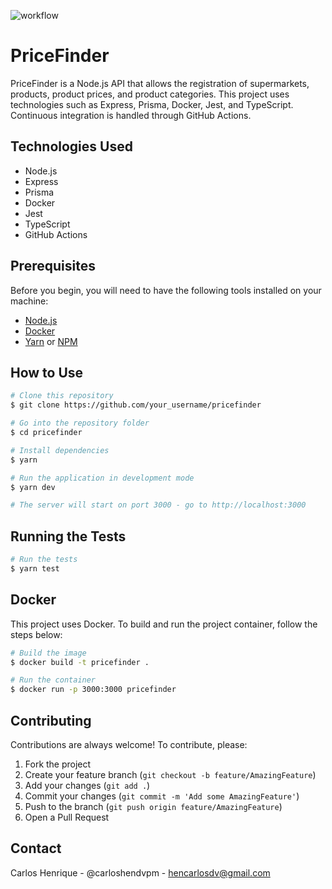 ![workflow](https://github.com/carloshendvpm/PriceFinder_api/actions/workflows/ci.yml/badge.svg)
# PriceFinder

PriceFinder is a Node.js API that allows the registration of supermarkets, products, product prices, and product categories. This project uses technologies such as Express, Prisma, Docker, Jest, and TypeScript. Continuous integration is handled through GitHub Actions.

## Technologies Used

- Node.js
- Express
- Prisma
- Docker
- Jest
- TypeScript
- GitHub Actions

## Prerequisites

Before you begin, you will need to have the following tools installed on your machine:

- [Node.js](https://nodejs.org/en/download/)
- [Docker](https://www.docker.com/products/docker-desktop)
- [Yarn](https://yarnpkg.com/getting-started/install) or [NPM](https://www.npmjs.com/get-npm)

## How to Use

```bash
# Clone this repository
$ git clone https://github.com/your_username/pricefinder

# Go into the repository folder
$ cd pricefinder

# Install dependencies
$ yarn

# Run the application in development mode
$ yarn dev

# The server will start on port 3000 - go to http://localhost:3000 
```

## Running the Tests

```bash
# Run the tests
$ yarn test
```

## Docker

This project uses Docker. To build and run the project container, follow the steps below:

```bash
# Build the image
$ docker build -t pricefinder .

# Run the container
$ docker run -p 3000:3000 pricefinder
```

## Contributing

Contributions are always welcome! To contribute, please:

1. Fork the project
2. Create your feature branch (`git checkout -b feature/AmazingFeature`)
3. Add your changes (`git add .`)
4. Commit your changes (`git commit -m 'Add some AmazingFeature'`)
5. Push to the branch (`git push origin feature/AmazingFeature`)
6. Open a Pull Request

## Contact

Carlos Henrique - @carloshendvpm - hencarlosdv@gmail.com
